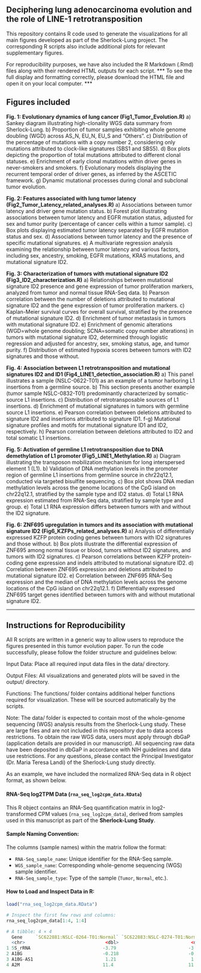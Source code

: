 
## Deciphering lung adenocarcinoma evolution and the role of LINE-1 retrotransposition

This repository contains R code used to generate the visualizations for all main figures developed as part of the Sherlock-Lung project. The corresponding R scripts also include additional plots for relevant supplementary figures.

For reproducibility purposes, we have also included the R Markdown (.Rmd) files along with their rendered HTML outputs for each script.
*** To see the full display and formatting correctly, please download the HTML file and open it on your local computer. ***

## Figures included ## 

**Fig. 1: Evolutionary dynamics of lung cancer (Fig1_Tumor_Evolution.R)** 
a) Sankey diagram illustrating high-clonality WGS data summary from Sherlock-Lung.
b) Proportion of tumor samples exhibiting whole genome doubling (WGD) across AS_N, EU_N, EU_S and “Others”.
c) Distribution of the percentage of mutations with a copy number 2, considering only mutations attributed to clock-like signatures (SBS1 and SBS5).
d) Box plots depicting the proportion of total mutations attributed to different clonal statuses.
e) Enrichment of early clonal mutations within driver genes in never-smokers and smokers.
f) Evolutionary models displaying the recurrent temporal order of driver genes, as inferred by the ASCETIC framework.
g) Dynamic mutational processes during clonal and subclonal tumor evolution.

**Fig. 2: Features associated with lung tumor latency (Fig2_Tumor_Latency_related_analyses.R)**
a) Associations between tumor latency and driver gene mutation status.
b) Forest plot illustrating associations between tumor latency and EGFR mutation status, adjusted for sex and tumor purity (percentage of cancer cells within a tumor sample).
c) Box plots displaying estimated tumor latency separated by EGFR mutation status and sex.
d) Associations between tumor latency and the presence of specific mutational signatures.
e) A multivariate regression analysis examining the relationship between tumor latency and various factors, including sex, ancestry, smoking, EGFR mutations, KRAS mutations, and mutational signature ID2.

**Fig. 3: Characterization of tumors with mutational signature ID2 (Fig3_ID2_characterization.R)**
a) Relationships between mutational signature ID2 presence and gene expression of tumor proliferation markers, analyzed from tumor and normal tissue RNA-Seq data.
b) Pearson correlation between the number of deletions attributed to mutational signature ID2 and the gene expression of tumor proliferation markers.
c) Kaplan-Meier survival curves for overall survival, stratified by the presence of mutational signature ID2.
d) Enrichment of tumor metastasis in tumors with mutational signature ID2.
e) Enrichment of genomic alterations (WGD=whole genome doubling; SCNA=somatic copy number alterations) in tumors with mutational signature ID2, determined through logistic regression and adjusted for ancestry, sex, smoking status, age, and tumor purity.
f) Distribution of estimated hypoxia scores between tumors with ID2 signatures and those without.

**Fig. 4: Association between L1 retrotransposition and mutational signatures ID2 and ID1 (Fig4_LINE1_detection_association.R)**
a) This panel illustrates a sample (NSLC-0622-T01) as an example of a tumor harboring L1 insertions from a germline source.
b) This section presents another example (tumor sample NSLC-0832-T01) predominantly characterized by somatic-source L1 insertions.
c) Distribution of retrotransposable sources of L1 insertions.
d) Enrichment of mutational signatures in tumors with germline source L1 insertions.
e) Pearson correlation between deletions attributed to signature ID2 and insertions attributed to signature ID1.
f-g) Mutational signature profiles and motifs for mutational signature ID1 and ID2, respectively.
h) Pearson correlation between deletions attributed to ID2 and total somatic L1 insertions.

**Fig. 5: Activation of germline L1 retrotransposition due to DNA demethylation of L1 promoter (Fig5_LINE1_Methylation.R)**
a) Diagram illustrating the transposon mobilization mechanism for long interspersed element 1 (L1).
b) Validation of DNA methylation levels in the promoter region of germline L1 insertions from germline source in chr22q12.1, conducted via targeted bisulfite sequencing.
c) Box plot shows DNA median methylation levels across the genome locations of the CpG island on chr22q12.1, stratified by the sample type and ID2 status.
d) Total L1 RNA expression estimated from RNA-Seq data, stratified by sample type and group.
e) Total L1 RNA expression differs between tumors with and without the ID2 signature.

**Fig. 6: ZNF695 upregulation in tumors and its association with mutational signature ID2 (Fig6_KZFPs_related_analyses.R)**
a) Analysis of differentially expressed KZFP protein coding genes between tumors with ID2 signatures and those without.
b) Box plots illustrate the differential expression of ZNF695 among normal tissue or blood, tumors without ID2 signatures, and tumors with ID2 signatures.
c) Pearson correlations between KZFP protein-coding gene expression and indels attributed to mutational signature ID2.
d) Correlation between ZNF695 expression and deletions attributed to mutational signature ID2.
e) Correlation between ZNF695 RNA-Seq expression and the median of DNA methylation levels across the genome locations of the CpG island on chr22q12.1.
f) Differentially expressed ZNF695 target genes identified between tumors with and without mutational signature ID2.

---

## Instructions for Reproducibility ##

All R scripts are written in a generic way to allow users to reproduce the figures presented in this tumor evolution paper. To run the code successfully, please follow the folder structure and guidelines below:

Input Data: Place all required input data files in the data/ directory.

Output Files: All visualizations and generated plots will be saved in the output/ directory.

Functions: The functions/ folder contains additional helper functions required for visualization. These will be sourced automatically by the scripts.

Note:
The data/ folder is expected to contain most of the whole-genome sequencing (WGS) analysis results from the Sherlock-Lung study. These are large files and are not included in this repository due to data access restrictions. To obtain the raw WGS data, users must apply through dbGaP (application details are provided in our manuscript). All sequencing raw data have been deposited in dbGaP in accordance with NIH guidelines and data use restrictions. For any questions, please contact the Principal Investigator (Dr. Maria Teresa Landi) of the Sherlock-Lung study directly.

As an example, we have included the normalized RNA-Seq data in R object format, as shown below.

#### RNA-Seq log2TPM Data (`rna_seq_log2cpm_data.RData`)

This R object contains an RNA-Seq quantification matrix in log2-transformed CPM values (`rna_seq_log2cpm_data`), derived from samples used in this manuscript as part of the **Sherlock-Lung Study**.

#### Sample Naming Convention:
The columns (sample names) within the matrix follow the format:

- `RNA-Seq_sample_name`: Unique identifier for the RNA-Seq sample.
- `WGS_sample_name`: Corresponding whole-genome sequencing (WGS) sample identifier.
- `RNA-Seq_sample_type`: Type of the sample (`Tumor`, `Normal`, etc.).

#### How to Load and Inspect Data in R:

```r
load("rna_seq_log2cpm_data.RData")

# Inspect the first few rows and columns:
rna_seq_log2cpm_data[1:4, 1:4]

# A tibble: 4 × 4
  Gene     `SC622881:NSLC-0264-T01:Normal` `SC622883:NSLC-0274-T01:Normal` `SC622889:NSLC-0264-T01:Tumor`
  <chr>                              <dbl>                           <dbl>                          <dbl>
1 5S_rRNA                           -3.79                           -3.80                          -3.40 
2 A1BG                              -0.218                          -0.548                         -0.278
3 A1BG-AS1                           1.21                            1.50                           1.81 
4 A2M                               11.4                            11.6                            9.50 
